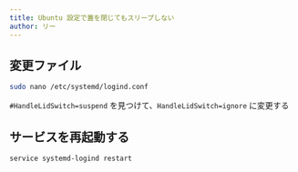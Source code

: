 ```yaml
---
title: Ubuntu 設定で蓋を閉じてもスリープしない
author: リー
---
```


## 変更ファイル

```bash
sudo nano /etc/systemd/logind.conf
```

`#HandleLidSwitch=suspend` を見つけて、`HandleLidSwitch=ignore` に変更する

## サービスを再起動する

```bash
service systemd-logind restart
```

